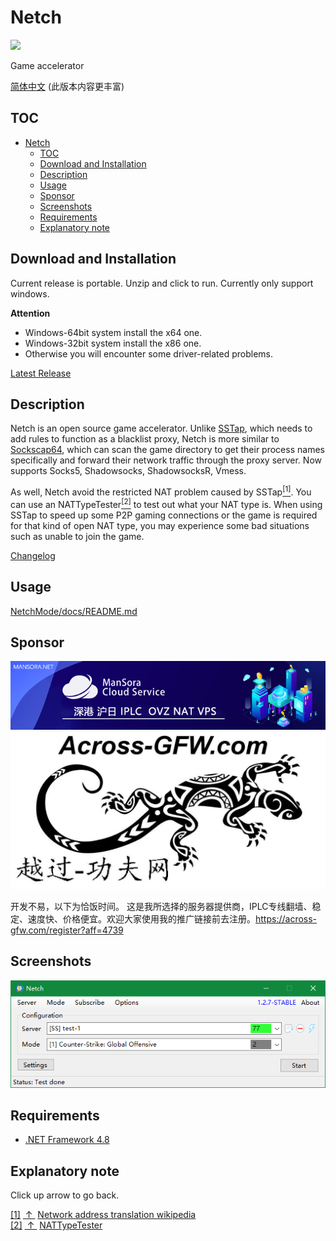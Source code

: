 # Netch
[![](https://img.shields.io/badge/Telegram-Channel-blue.svg)](https://t.me/Netch)

Game accelerator

[简体中文](docs/README.zh-CN.md) (此版本内容更丰富)

## TOC

- [Netch](#netch)
	- [TOC](#toc)
	- [Download and Installation](#download-and-installation)
	- [Description](#description)
	- [Usage](#usage)
	- [Sponsor](#sponsor)
	- [Screenshots](#screenshots)
	- [Requirements](#requirements)
	- [Explanatory note](#explanatory-note)

## Download and Installation

Current release is portable. Unzip and click to run. Currently only support windows.

**Attention**

- Windows-64bit system install the x64 one.
- Windows-32bit system install the x86 one.
- Otherwise you will encounter some driver-related problems.

[Latest Release](https://github.com/netchx/Netch/releases)

## Description

Netch is an open source game accelerator. Unlike [SSTap](https://www.sockscap64.com/sstap-enjoy-gaming-enjoy-sstap/), which needs to add rules to function as a blacklist proxy, Netch is more similar to [Sockscap64](https://www.sockscap64.com/homepage/), which can scan the game directory to get their process names specifically and forward their network traffic through the proxy server. Now supports Socks5, Shadowsocks, ShadowsocksR, Vmess.

As well, Netch avoid the restricted NAT problem caused by SSTap<escape><a name = "ref_1_s"><a href="#ref_1_d"><sup>[1]</sup></a></a></escape>. You can use an NATTypeTester<escape><a name = "ref_2_s"><a href="#ref_2_d"><sup>[2]</sup></a></a></escape> to test out what your NAT type is. When using SSTap to speed up some P2P gaming connections or the game is required for that kind of open NAT type, you may experience some bad situations such as unable to join the game.

[Changelog](CHANGELOG.md)

## Usage

[NetchMode/docs/README.md](https://github.com/NetchX/NetchMode/blob/master/README.md)

## Sponsor

[![ManSora](docs/sponsor/mansora.jpg)](https://www.mansora.net/cart.php)
[![51across](docs/sponsor/51across.jpg)](https://across-gfw.com/register?aff=4739)

开发不易，以下为恰饭时间。
这是我所选择的服务器提供商，IPLC专线翻墙、稳定、速度快、价格便宜。欢迎大家使用我的推广链接前去注册。https://across-gfw.com/register?aff=4739

## Screenshots

![](docs/screenshots/main_en.png)

## Requirements

- [.NET Framework 4.8](https://dotnet.microsoft.com/download/dotnet-framework/net48)

## Explanatory note

Click up arrow to go back.

<escape><a name = "ref_1_d"><a href = "#ref_1_d">[1]</a></a>&nbsp;<a href = "#ref_1_s">&nbsp;↑&nbsp;</a>&nbsp;<a href = "https://en.wikipedia.org/wiki/Network_address_translation#Methods_of_translation">Network address translation wikipedia</a></br><a name = "ref_2_d"><a href = "#ref_2_d">[2]</a></a>&nbsp;<a href = "#ref_2_s">&nbsp;↑&nbsp;</a>&nbsp;<a href = "https://github.com/HMBSbige/NatTypeTester">NATTypeTester</a></escape>
